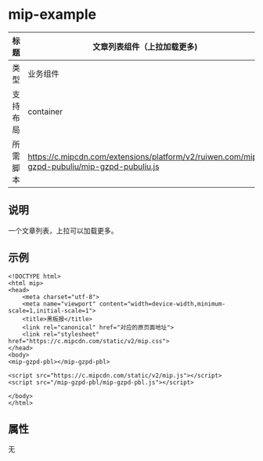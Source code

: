 # mip-example

标题|文章列表组件（上拉加载更多)
----|----
类型|业务组件
支持布局|container
所需脚本| https://c.mipcdn.com/extensions/platform/v2/ruiwen.com/mip-gzpd-pubuliu/mip-gzpd-pubuliu.js |

## 说明

一个文章列表，上拉可以加载更多。

## 示例


```
<!DOCTYPE html>
<html mip>
<head>
    <meta charset="utf-8">
    <meta name="viewport" content="width=device-width,minimum-scale=1,initial-scale=1">
    <title>黑板报</title>
    <link rel="canonical" href="对应的原页面地址">
    <link rel="stylesheet" href="https://c.mipcdn.com/static/v2/mip.css">
</head>
<body>
<mip-gzpd-pbl></mip-gzpd-pbl>

<script src="https://c.mipcdn.com/static/v2/mip.js"></script>
<script src="/mip-gzpd-pbl/mip-gzpd-pbl.js"></script>

</body>
</html>

```

## 属性

无